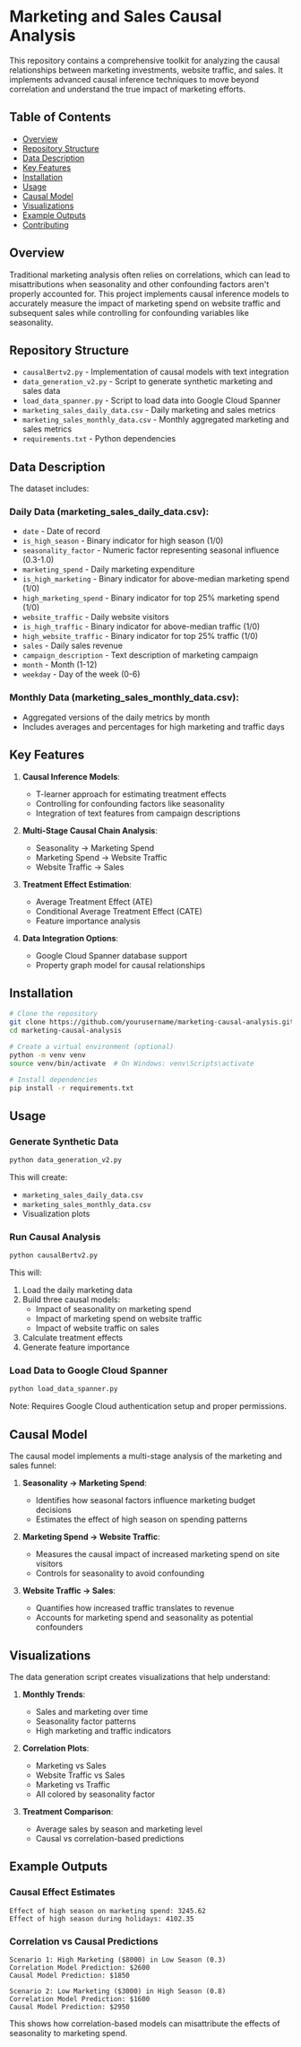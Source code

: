 # Marketing and Sales Causal Analysis

This repository contains a comprehensive toolkit for analyzing the causal relationships between marketing investments, website traffic, and sales. It implements advanced causal inference techniques to move beyond correlation and understand the true impact of marketing efforts.

## Table of Contents
- [Overview](#overview)
- [Repository Structure](#repository-structure)
- [Data Description](#data-description)
- [Key Features](#key-features)
- [Installation](#installation)
- [Usage](#usage)
- [Causal Model](#causal-model)
- [Visualizations](#visualizations)
- [Example Outputs](#example-outputs)
- [Contributing](#contributing)

## Overview

Traditional marketing analysis often relies on correlations, which can lead to misattributions when seasonality and other confounding factors aren't properly accounted for. This project implements causal inference models to accurately measure the impact of marketing spend on website traffic and subsequent sales while controlling for confounding variables like seasonality.

## Repository Structure

- `causalBertv2.py` - Implementation of causal models with text integration
- `data_generation_v2.py` - Script to generate synthetic marketing and sales data
- `load_data_spanner.py` - Script to load data into Google Cloud Spanner
- `marketing_sales_daily_data.csv` - Daily marketing and sales metrics
- `marketing_sales_monthly_data.csv` - Monthly aggregated marketing and sales metrics
- `requirements.txt` - Python dependencies

## Data Description

The dataset includes:

### Daily Data (marketing_sales_daily_data.csv):
- `date` - Date of record
- `is_high_season` - Binary indicator for high season (1/0)
- `seasonality_factor` - Numeric factor representing seasonal influence (0.3-1.0)
- `marketing_spend` - Daily marketing expenditure
- `is_high_marketing` - Binary indicator for above-median marketing spend (1/0)
- `high_marketing_spend` - Binary indicator for top 25% marketing spend (1/0)
- `website_traffic` - Daily website visitors
- `is_high_traffic` - Binary indicator for above-median traffic (1/0) 
- `high_website_traffic` - Binary indicator for top 25% traffic (1/0)
- `sales` - Daily sales revenue
- `campaign_description` - Text description of marketing campaign
- `month` - Month (1-12)
- `weekday` - Day of the week (0-6)

### Monthly Data (marketing_sales_monthly_data.csv):
- Aggregated versions of the daily metrics by month
- Includes averages and percentages for high marketing and traffic days

## Key Features

1. **Causal Inference Models**:
   - T-learner approach for estimating treatment effects
   - Controlling for confounding factors like seasonality
   - Integration of text features from campaign descriptions

2. **Multi-Stage Causal Chain Analysis**:
   - Seasonality → Marketing Spend
   - Marketing Spend → Website Traffic
   - Website Traffic → Sales

3. **Treatment Effect Estimation**:
   - Average Treatment Effect (ATE)
   - Conditional Average Treatment Effect (CATE)
   - Feature importance analysis

4. **Data Integration Options**:
   - Google Cloud Spanner database support
   - Property graph model for causal relationships

## Installation

```bash
# Clone the repository
git clone https://github.com/yourusername/marketing-causal-analysis.git
cd marketing-causal-analysis

# Create a virtual environment (optional)
python -m venv venv
source venv/bin/activate  # On Windows: venv\Scripts\activate

# Install dependencies
pip install -r requirements.txt
```

## Usage

### Generate Synthetic Data

```bash
python data_generation_v2.py
```

This will create:
- `marketing_sales_daily_data.csv`
- `marketing_sales_monthly_data.csv`
- Visualization plots

### Run Causal Analysis

```bash
python causalBertv2.py
```

This will:
1. Load the daily marketing data
2. Build three causal models:
   - Impact of seasonality on marketing spend
   - Impact of marketing spend on website traffic
   - Impact of website traffic on sales
3. Calculate treatment effects
4. Generate feature importance

### Load Data to Google Cloud Spanner

```bash
python load_data_spanner.py
```

Note: Requires Google Cloud authentication setup and proper permissions.

## Causal Model

The causal model implements a multi-stage analysis of the marketing and sales funnel:

1. **Seasonality → Marketing Spend**:
   - Identifies how seasonal factors influence marketing budget decisions
   - Estimates the effect of high season on spending patterns

2. **Marketing Spend → Website Traffic**:
   - Measures the causal impact of increased marketing spend on site visitors
   - Controls for seasonality to avoid confounding

3. **Website Traffic → Sales**:
   - Quantifies how increased traffic translates to revenue
   - Accounts for marketing spend and seasonality as potential confounders

## Visualizations

The data generation script creates visualizations that help understand:

1. **Monthly Trends**:
   - Sales and marketing over time
   - Seasonality factor patterns
   - High marketing and traffic indicators

2. **Correlation Plots**:
   - Marketing vs Sales
   - Website Traffic vs Sales
   - Marketing vs Traffic
   - All colored by seasonality factor

3. **Treatment Comparison**:
   - Average sales by season and marketing level
   - Causal vs correlation-based predictions

## Example Outputs

### Causal Effect Estimates

```
Effect of high season on marketing spend: 3245.62
Effect of high season during holidays: 4102.35
```

### Correlation vs Causal Predictions

```
Scenario 1: High Marketing ($8000) in Low Season (0.3)
Correlation Model Prediction: $2600
Causal Model Prediction: $1850

Scenario 2: Low Marketing ($3000) in High Season (0.8)
Correlation Model Prediction: $1600
Causal Model Prediction: $2950
```

This shows how correlation-based models can misattribute the effects of seasonality to marketing spend.
